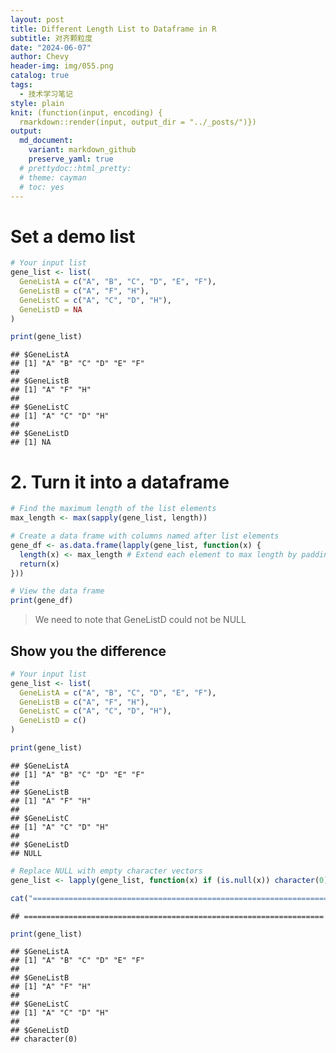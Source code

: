 ```yaml
---
layout: post
title: Different Length List to Dataframe in R
subtitle: 对齐颗粒度
date: "2024-06-07"
author: Chevy
header-img: img/055.png
catalog: true
tags:
  - 技术学习笔记
style: plain 
knit: (function(input, encoding) {
  rmarkdown::render(input, output_dir = "../_posts/")})
output: 
  md_document:
    variant: markdown_github
    preserve_yaml: true
  # prettydoc::html_pretty:
  # theme: cayman
  # toc: yes
---
```


# Set a demo list

``` r
# Your input list
gene_list <- list(
  GeneListA = c("A", "B", "C", "D", "E", "F"),
  GeneListB = c("A", "F", "H"),
  GeneListC = c("A", "C", "D", "H"),
  GeneListD = NA
)

print(gene_list)
```

    ## $GeneListA
    ## [1] "A" "B" "C" "D" "E" "F"
    ## 
    ## $GeneListB
    ## [1] "A" "F" "H"
    ## 
    ## $GeneListC
    ## [1] "A" "C" "D" "H"
    ## 
    ## $GeneListD
    ## [1] NA

# 2. Turn it into a dataframe

``` r
# Find the maximum length of the list elements
max_length <- max(sapply(gene_list, length))

# Create a data frame with columns named after list elements
gene_df <- as.data.frame(lapply(gene_list, function(x) {
  length(x) <- max_length # Extend each element to max length by padding with NAs
  return(x)
}))

# View the data frame
print(gene_df)
```

> We need to note that GeneListD could not be NULL

## Show you the difference

``` r
# Your input list
gene_list <- list(
  GeneListA = c("A", "B", "C", "D", "E", "F"),
  GeneListB = c("A", "F", "H"),
  GeneListC = c("A", "C", "D", "H"),
  GeneListD = c()
)

print(gene_list)
```

    ## $GeneListA
    ## [1] "A" "B" "C" "D" "E" "F"
    ## 
    ## $GeneListB
    ## [1] "A" "F" "H"
    ## 
    ## $GeneListC
    ## [1] "A" "C" "D" "H"
    ## 
    ## $GeneListD
    ## NULL

``` r
# Replace NULL with empty character vectors
gene_list <- lapply(gene_list, function(x) if (is.null(x)) character(0) else x)

cat("===================================================================\n")
```

    ## ===================================================================

``` r
print(gene_list)
```

    ## $GeneListA
    ## [1] "A" "B" "C" "D" "E" "F"
    ## 
    ## $GeneListB
    ## [1] "A" "F" "H"
    ## 
    ## $GeneListC
    ## [1] "A" "C" "D" "H"
    ## 
    ## $GeneListD
    ## character(0)
